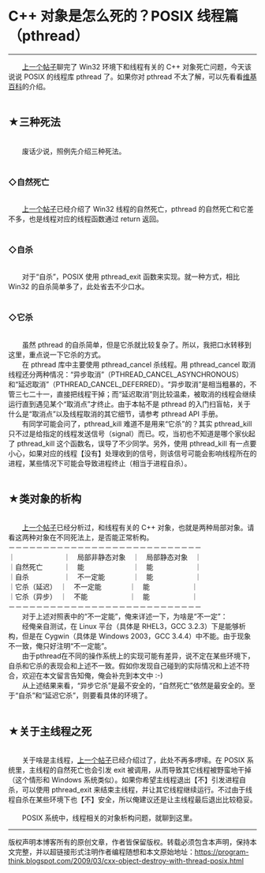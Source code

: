 # C++ 对象是怎么死的？POSIX 线程篇（pthread） 

-----

<div class="post-body entry-content">
　　<a href="../../2009/03/cxx-object-destroy-with-thread-win32.md">上一个帖子</a>聊完了 Win32 环境下和线程有关的 C++ 对象死亡问题，今天该说说 POSIX 的线程库 pthread 了。如果你对 pthread 不太了解，可以先看看<a href="https://en.wikipedia.org/wiki/POSIX_Threads" rel="nofollow" target="_blank">维基百科</a>的介绍。<a name="more"></a><br/>
<br/>
<h2>★三种死法</h2><br/>
　　废话少说，照例先介绍三种死法。<br/>
<br/>
<h3>◇自然死亡</h3><br/>
　　<a href="../../2009/03/cxx-object-destroy-with-thread-win32.md">上一个帖子</a>已经介绍了 Win32 线程的自然死亡，pthread 的自然死亡和它差不多，也是线程对应的线程函数通过 return 返回。<br/>
<br/>
<h3>◇自杀</h3><br/>
　　对于“自杀”，POSIX 使用 pthread_exit 函数来实现。就一种方式，相比 Win32 的自杀简单多了，此处省去不少口水。<br/>
<br/>
<h3>◇它杀</h3><br/>
　　虽然 pthread 的自杀简单，但是它杀就比较复杂了。所以，我把口水转移到这里，重点说一下它杀的方式。<br/>
　　在 pthread 库中主要使用 pthread_cancel 杀线程。用 pthread_cancel 取消线程还分两种情况：“异步取消”（PTHREAD_CANCEL_ASYNCHRONOUS）和“延迟取消”（PTHREAD_CANCEL_DEFERRED）。“异步取消”是相当粗暴的，不管三七二十一，直接把线程干掉；而“延迟取消”则比较温柔，被取消的线程会继续运行直到遇见某个“取消点”才终止。由于本帖不是 pthread 的入门扫盲帖，关于什么是“取消点”以及线程取消的其它细节，请参考 pthread API 手册。<br/>
　　有同学可能会问了，pthread_kill 难道不是用来“它杀”的？其实 pthread_kill 只不过是给指定的线程发送信号（signal）而已。哎，当初也不知道是哪个家伙起了 pthread_kill 这个函数名，误导了不少同学。另外，使用 pthread_kill 有一点要小心，如果对应的线程【没有】处理收到的信号，则该信号可能会影响线程所在的进程，某些情况下可能会导致进程终止（相当于进程自杀）。<br/>
<br/>
<h2>★类对象的析构</h2><br/>
　　<a href="../../2009/03/cxx-object-destroy-with-thread-win32.md">上一个帖子</a>已经分析过，和线程有关的 C++ 对象，也就是两种局部对象。请看这两种对象在不同死法上，是否能正常析构。<br/>
－－－－－－－－－－－－－－－－－－－－－－－－－－－－<br/>
｜　　　　　　　｜　局部非静态对象　｜　局部静态对象　｜<br/>
｜自然死亡　　　｜　能　　　　　　　｜　能　　　　　　｜<br/>
｜自杀　　　　　｜　不一定能　　　　｜　能　　　　　　｜<br/>
｜它杀（延迟）　｜　不一定能　　　　｜　能　　　　　　｜<br/>
｜它杀（异步）　｜　不能　　　　　　｜　能　　　　　　｜<br/>
－－－－－－－－－－－－－－－－－－－－－－－－－－－－<br/>
　　对于上述对照表中的“不一定能”，俺来详述一下，为啥是“不一定”：<br/>
　　经俺亲自测试，在 Linux 平台（具体是 RHEL3，GCC 3.2.3）下是能够析构，但是在 Cygwin（具体是 Windows 2003，GCC 3.4.4）中不能。由于现象不一致，俺只好注明“不一定能”。<br/>
　　由于pthread在不同的操作系统上的实现可能有差异，说不定在某些环境下，自杀和它杀的表现会和上述不一致。假如你发现自己碰到的实际情况和上述不符合，欢迎在本文留言告知俺，俺会补充到本文中 :-)<br/>
　　从上述结果来看，“异步它杀”是最不安全的，“自然死亡”依然是最安全的。至于“自杀”和“延迟它杀”，则要看具体的环境了。<br/>
<br/>
<h2>★关于主线程之死</h2><br/>
　　关于啥是主线程，<a href="../../2009/03/cxx-object-destroy-with-thread-win32.md">上一个帖子</a>已经介绍过了，此处不再多啰嗦。在 POSIX 系统里，主线程的自然死亡也会引发 exit 被调用，从而导致其它线程被野蛮地干掉（这个情形和 Windows 系统类似）。如果你希望主线程退出【不】引发进程自杀，可以使用 pthread_exit 来结束主线程，并让其它线程继续运行。不过由于线程自杀在某些环境下也【不】安全，所以俺建议还是让主线程最后退出比较稳妥。<br/>
<br/>
　　POSIX 系统中，线程相关的对象析构问题，就聊到这里。
</div>


------------------------------------------------

版权声明本博客所有的原创文章，作者皆保留版权。转载必须包含本声明，保持本文完整，并以超链接形式注明作者编程随想和本文原始地址：https://program-think.blogspot.com/2009/03/cxx-object-destroy-with-thread-posix.html
